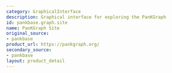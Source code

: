 ```yaml
---
category: GraphicalInterface
description: Graphical interface for exploring the PanKGraph
id: pankbase.graph.site
name: PanKGraph Site
original_source:
- pankbase
product_url: https://pankgraph.org/
secondary_source:
- pankbase
layout: product_detail
---
```

